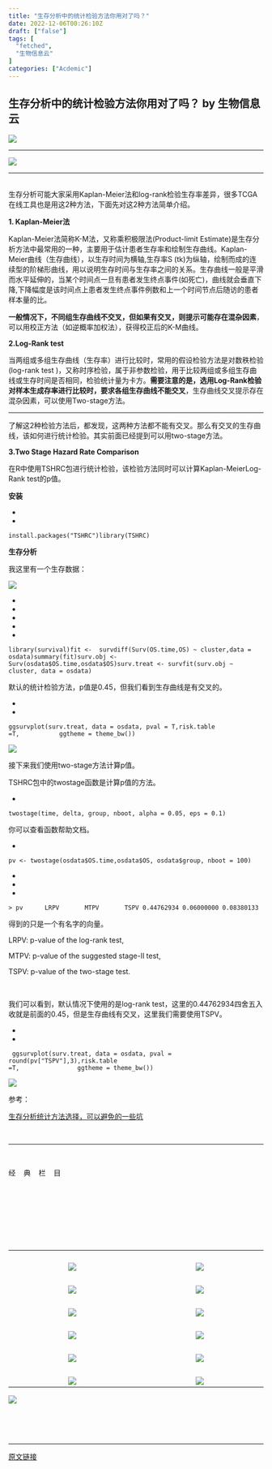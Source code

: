 ```yaml
---
title: "生存分析中的统计检验方法你用对了吗？"
date: 2022-12-06T00:26:10Z
draft: ["false"]
tags: [
  "fetched",
  "生物信息云"
]
categories: ["Acdemic"]
---
```

生存分析中的统计检验方法你用对了吗？ by 生物信息云
------
<div><p data-mpa-powered-by="yiban.io"><img data-ratio="0.11875" data-type="gif" data-w="640" data-src="https://mmbiz.qpic.cn/mmbiz_gif/dREape4YBzwlE827QdNGgPv5S50JOQrAK6QYEGudEI2gzsmgrp3SUKRWPKH7NPbnft9rfWUyQIsd2A3wmfp0cQ/640?wx_fmt=gif" src="https://mmbiz.qpic.cn/mmbiz_gif/dREape4YBzwlE827QdNGgPv5S50JOQrAK6QYEGudEI2gzsmgrp3SUKRWPKH7NPbnft9rfWUyQIsd2A3wmfp0cQ/640?wx_fmt=gif"></p><hr><p><img data-ratio="0.25" data-s="300,640" data-type="jpeg" data-w="600" data-src="https://mmbiz.qpic.cn/mmbiz_jpg/dREape4YBzyF5jVxNCORGgSJRgWqy8hD1vw3aTCTiauBVLErhPNxeAq1Z3p1iaawPViah3KsJ6q4ibys098ibmnjzcQ/640?wx_fmt=jpeg" src="https://mmbiz.qpic.cn/mmbiz_jpg/dREape4YBzyF5jVxNCORGgSJRgWqy8hD1vw3aTCTiauBVLErhPNxeAq1Z3p1iaawPViah3KsJ6q4ibys098ibmnjzcQ/640?wx_fmt=jpeg"><br></p><hr><p><br>生存分析可能大家采用Kaplan-Meier法和log-rank检验生存率差异，很多TCGA在线工具也是用这2种方法，下面先对这2种方法简单介绍。<br></p><p><strong><span>1. Kaplan-Meier法</span></strong></p><p>Kaplan-Meier法简称K-M法，又称乘积极限法(Product-limit Estimate)是生存分析方法中最常用的一种，主要用于估计患者生存率和绘制生存曲线。Kaplan-Meier曲线（生存曲线），以生存时间为横轴,生存率S (tk)为纵轴，绘制而成的连续型的阶梯形曲线，用以说明生存时间与生存率之间的关系。生存曲线一般是平滑而水平延伸的，当某个时间点一旦有患者发生终点事件(如死亡)，曲线就会垂直下降,下降幅度是该时间点上患者发生终点事件例数和上一个时间节点后随访的患者样本量的比。</p><p><span><strong>一般情况下，不同组生存曲线不交叉，但如果有交叉，则提示可能存在混杂因素</strong></span>，可以用校正方法（如逆概率加权法），获得校正后的K-M曲线。</p><p><strong><span>2.Log-Rank test</span></strong></p><p>当两组或多组生存曲线（生存率）进行比较时，常用的假设检验方法是对数秩检验(log-rank test )，又称时序检验，属于非参数检验，用于比较两组或多组生存曲线或生存时间是否相同，检验统计量为卡方。<strong><span>需要注意的是，选用Log-Rank检验对样本生成存率进行比较时，要求各组生存曲线不能交叉</span></strong>，生存曲线交叉提示存在混杂因素，可以使用Two-stage方法。</p><hr><p>了解这2种检验方法后，都发现，这两种方法都不能有交叉。那么有交叉的生存曲线，该如何进行统计检验。其实前面已经提到可以用two-stage方法。</p><p><span><strong>3.Two Stage Hazard Rate Comparison</strong></span><br></p><p>在R中使用TSHRC包进行统计检验，该检验方法同时可以计算Kaplan-MeierLog-Rank test的p值。</p><p><strong><span>安装</span></strong><br></p><section><ul><li><li></ul><pre data-lang="sql"><code><span>install.packages(<span>"TSHRC"</span>)</span></code><code><span><span>library</span>(TSHRC)</span></code></pre></section><p><strong><span>生存分析</span></strong><br></p><p>我这里有一个生存数据：<br></p><p><img data-galleryid="" data-ratio="0.2918238993710692" data-s="300,640" data-type="png" data-w="795" data-src="https://mmbiz.qpic.cn/mmbiz_png/dREape4YBzxRcdYdYWPA3Eotzh6ITcuYrZ9l0ABP1ypycgvXAsO13zUfUZkdJn6N6fza513icibK0jbnzicQJX6tQ/640?wx_fmt=png" src="https://mmbiz.qpic.cn/mmbiz_png/dREape4YBzxRcdYdYWPA3Eotzh6ITcuYrZ9l0ABP1ypycgvXAsO13zUfUZkdJn6N6fza513icibK0jbnzicQJX6tQ/640?wx_fmt=png"></p><section><ul><li><li><li><li><li></ul><pre data-lang="powershell"><code><span>library(survival)</span></code><code><span>fit &lt;-  survdiff(Surv(OS.time,OS) ~ cluster,<span>data</span> = osdata)</span></code><code><span>summary(fit)</span></code><code><span>surv.obj &lt;- Surv(osdata<span>$OS</span>.time,osdata<span>$OS</span>)</span></code><code><span>surv.treat &lt;- survfit(surv.obj ~ cluster, <span>data</span> = osdata)</span></code></pre></section><p>默认的统计检验方法，p值是0.45，但我们看到生存曲线是有交叉的。<br></p><section><ul><li><li></ul><pre data-lang="properties"><code><span><span>ggsurvplot(surv.treat,</span> <span>data = osdata, pval = T,risk.table =T,</span></span></code><code><span><span>           ggtheme </span>=<span> theme_bw())</span></span></code></pre></section><p><img data-galleryid="" data-ratio="1.2043478260869565" data-s="300,640" data-type="png" data-w="460" data-src="https://mmbiz.qpic.cn/mmbiz_png/dREape4YBzxRcdYdYWPA3Eotzh6ITcuYRrxibbHJPCf5aXBRQuEZ03ydibEAwCaznYKXz6ufl3xX68HzrmgRczgA/640?wx_fmt=png" src="https://mmbiz.qpic.cn/mmbiz_png/dREape4YBzxRcdYdYWPA3Eotzh6ITcuYRrxibbHJPCf5aXBRQuEZ03ydibEAwCaznYKXz6ufl3xX68HzrmgRczgA/640?wx_fmt=png"></p><p>接下来我们使用two-stage方法计算p值。</p><p>TSHRC包中的twostage函数是计算p值的方法。</p><section><ul><li></ul><pre data-lang="cs"><code><span>twostage(time, delta, <span>group</span>, nboot, alpha = <span>0.05</span>, eps = <span>0.1</span>)</span></code></pre></section><p>你可以查看函数帮助文档。<br></p><section><ul><li></ul><pre data-lang="nginx"><code><span><span>pv</span> &lt;- twostage(osdata<span>$OS</span>.time,osdata<span>$OS</span>, osdata<span>$group</span>, nboot = <span>100</span>)</span></code></pre></section><section><ul><li><li><li></ul><pre data-lang="css"><code><span>&gt; <span>pv</span></span></code><code><span>      <span>LRPV</span>       <span>MTPV</span>       <span>TSPV</span> </span></code><code><span>0<span>.44762934</span> 0<span>.06000000</span> 0<span>.08380133</span> </span></code></pre></section><p>得到的只是一个有名字的向量。</p><p>LRPV: p-value of the log-rank test, </p><p>MTPV: p-value of the suggested stage-II test, </p><p>TSPV: p-value of the two-stage test.</p><p><br></p><p>我们可以看到，默认情况下使用的是log-rank test，这里的0.44762934四舍五入收就是前面的0.45，但是生存曲线有交叉，这里我们需要使用TSPV。</p><section><ul><li><li></ul><pre data-lang="powershell"><code><span> ggsurvplot(surv.treat, <span>data</span> = osdata, pval = round(pv[<span>"TSPV"</span>],<span>3</span>),risk.table =T,</span></code><code><span>                ggtheme = theme_bw())</span></code></pre></section><p><img data-galleryid="" data-ratio="1.1931330472103003" data-s="300,640" data-type="png" data-w="466" data-src="https://mmbiz.qpic.cn/mmbiz_png/dREape4YBzxRcdYdYWPA3Eotzh6ITcuYgPq2XTf9bvWeibdRTcr1GxGriaSC0HGtEPCEc6q8JjjCjIYP6RlD5uZQ/640?wx_fmt=png" src="https://mmbiz.qpic.cn/mmbiz_png/dREape4YBzxRcdYdYWPA3Eotzh6ITcuYgPq2XTf9bvWeibdRTcr1GxGriaSC0HGtEPCEc6q8JjjCjIYP6RlD5uZQ/640?wx_fmt=png"></p><p>参考：<br></p><p><a target="_blank" href="https://mp.weixin.qq.com/s?__biz=MzUyNDQ4OTkyNw==&amp;mid=2247488667&amp;idx=1&amp;sn=e490412ff506c4904efb2db9bc72b8a8&amp;scene=21#wechat_redirect" textvalue="生存分析统计方法选择，可以避免的一些坑" linktype="text" imgurl="" imgdata="null" tab="innerlink" data-linktype="2">生存分析统计方法选择，可以避免的一些坑</a><br></p><p><br></p><hr><p><br></p><section data-mpa-template="t" mpa-from-tpl="t"><section data-mid="" mpa-from-tpl="t"><section data-mid="" mpa-from-tpl="t"><section data-mid="" mpa-from-tpl="t"><section data-mid="" mpa-from-tpl="t"><p data-mid=""><span>经    典    栏    目</span></p></section></section><section data-mid="" mpa-from-tpl="t"><br></section><section data-mid="" mpa-from-tpl="t"><br></section></section></section></section><p><br></p><section data-mpa-template="t" mpa-from-tpl="t"><section data-mid="" mpa-from-tpl="t"><section data-mid="" mpa-from-tpl="t"><section data-mid="" mpa-from-tpl="t"><br></section><section data-mid="" mpa-from-tpl="t"><br></section><section data-mid="" mpa-from-tpl="t"><section data-mid="" mpa-from-tpl="t"><table align="center"><tbody><tr><td width="243" valign="bottom" align="center" height="45"><a target="_blank" href="https://mp.weixin.qq.com/mp/appmsgalbum?__biz=MzA4NDAzODkzMA==&amp;action=getalbum&amp;album_id=1338047035672526848#wechat_redirect" textvalue="你已选中了添加链接的内容" tab="innerlink" data-linktype="1"><span data-positionback="static"><img data-ratio="0.2084639498432602" data-s="300,640" data-type="png" data-w="638" data-src="https://mmbiz.qpic.cn/mmbiz_png/dREape4YBzxVERm1kp30MnGymicMs1RNDhkvd0VYruWibnf6I99uicOsqFSIPicvmUP7w8m3ictoTgeAmsmF6v40nqw/640?wx_fmt=png" src="https://mmbiz.qpic.cn/mmbiz_png/dREape4YBzxVERm1kp30MnGymicMs1RNDhkvd0VYruWibnf6I99uicOsqFSIPicvmUP7w8m3ictoTgeAmsmF6v40nqw/640?wx_fmt=png"></span></a></td><td width="243" valign="bottom" align="center" height="45"><a target="_blank" href="https://mp.weixin.qq.com/mp/appmsgalbum?__biz=MzA4NDAzODkzMA==&amp;action=getalbum&amp;album_id=1385753371944239106#wechat_redirect" textvalue="你已选中了添加链接的内容" tab="innerlink" data-linktype="1"><span data-positionback="static"><img data-ratio="0.2084639498432602" data-s="300,640" data-type="png" data-w="638" data-src="https://mmbiz.qpic.cn/mmbiz_png/dREape4YBzxVERm1kp30MnGymicMs1RND8LOmqZpGNerHE2ib3hrYBm7czV8ibjkg6bgUynABicHtDblDwibcK0iafdg/640?wx_fmt=png" src="https://mmbiz.qpic.cn/mmbiz_png/dREape4YBzxVERm1kp30MnGymicMs1RND8LOmqZpGNerHE2ib3hrYBm7czV8ibjkg6bgUynABicHtDblDwibcK0iafdg/640?wx_fmt=png"></span></a></td></tr><tr><td width="243" valign="bottom" align="center" height="45"><a target="_blank" href="https://mp.weixin.qq.com/mp/appmsgalbum?__biz=MzA4NDAzODkzMA==&amp;action=getalbum&amp;album_id=1410264757734817793#wechat_redirect" textvalue="你已选中了添加链接的内容" tab="innerlink" data-linktype="1"><span data-positionback="static"><img data-ratio="0.2084639498432602" data-s="300,640" data-type="png" data-w="638" data-src="https://mmbiz.qpic.cn/mmbiz_png/dREape4YBzxVERm1kp30MnGymicMs1RNDnwmiaAUS36yqYw6aeJ9iaNkNUGmcU7ux65wvficPlQXDHQibW3JYrFJFvQ/640?wx_fmt=png" src="https://mmbiz.qpic.cn/mmbiz_png/dREape4YBzxVERm1kp30MnGymicMs1RNDnwmiaAUS36yqYw6aeJ9iaNkNUGmcU7ux65wvficPlQXDHQibW3JYrFJFvQ/640?wx_fmt=png"></span></a></td><td width="243" valign="bottom" align="center" height="45"><a target="_blank" href="https://mp.weixin.qq.com/mp/appmsgalbum?__biz=MzA4NDAzODkzMA==&amp;action=getalbum&amp;album_id=1369789283514761218#wechat_redirect" textvalue="你已选中了添加链接的内容" tab="innerlink" data-linktype="1"><span data-positionback="static"><img data-ratio="0.20689655172413793" data-s="300,640" data-type="png" data-w="638" data-src="https://mmbiz.qpic.cn/mmbiz_png/dREape4YBzxVERm1kp30MnGymicMs1RNDANc1t4lIm5wTqesgaITcicUlfiaXHrSxrKVeWZYCzlH9MSy7IibTYQLNg/640?wx_fmt=png" src="https://mmbiz.qpic.cn/mmbiz_png/dREape4YBzxVERm1kp30MnGymicMs1RNDANc1t4lIm5wTqesgaITcicUlfiaXHrSxrKVeWZYCzlH9MSy7IibTYQLNg/640?wx_fmt=png"></span></a></td></tr><tr><td width="243" valign="bottom" align="center" height="45"><a target="_blank" href="https://mp.weixin.qq.com/mp/appmsgalbum?__biz=MzA4NDAzODkzMA==&amp;action=getalbum&amp;album_id=1519504738202025984#wechat_redirect" textvalue="你已选中了添加链接的内容" tab="innerlink" data-linktype="1"><span data-positionback="static"><img data-ratio="0.2084639498432602" data-s="300,640" data-type="png" data-w="638" data-src="https://mmbiz.qpic.cn/mmbiz_png/dREape4YBzxVERm1kp30MnGymicMs1RNDQmkz6ffBVfRj1Ab8ibMyygNmmvL7yia3eoZzJNoWjNW6vwjG4y3PWsNg/640?wx_fmt=png" src="https://mmbiz.qpic.cn/mmbiz_png/dREape4YBzxVERm1kp30MnGymicMs1RNDQmkz6ffBVfRj1Ab8ibMyygNmmvL7yia3eoZzJNoWjNW6vwjG4y3PWsNg/640?wx_fmt=png"></span></a></td><td width="243" valign="bottom" align="center" height="45"><a target="_blank" href="https://mp.weixin.qq.com/mp/appmsgalbum?__biz=MzA4NDAzODkzMA==&amp;action=getalbum&amp;album_id=1519504738034253825#wechat_redirect" textvalue="你已选中了添加链接的内容" tab="innerlink" data-linktype="1"><span data-positionback="static"><img data-ratio="0.20689655172413793" data-s="300,640" data-type="png" data-w="638" data-src="https://mmbiz.qpic.cn/mmbiz_png/dREape4YBzxVERm1kp30MnGymicMs1RNDCpphsguALa0tR6pfEy8yLBahRX9iaeYdKCwicKFbBd2X1yTSiaZyZwFqA/640?wx_fmt=png" src="https://mmbiz.qpic.cn/mmbiz_png/dREape4YBzxVERm1kp30MnGymicMs1RNDCpphsguALa0tR6pfEy8yLBahRX9iaeYdKCwicKFbBd2X1yTSiaZyZwFqA/640?wx_fmt=png"></span></a></td></tr><tr><td width="243" valign="bottom" align="center" height="45"><a target="_blank" href="https://mp.weixin.qq.com/mp/appmsgalbum?__biz=MzA4NDAzODkzMA==&amp;action=getalbum&amp;album_id=1687484069455986690#wechat_redirect" textvalue="你已选中了添加链接的内容" tab="innerlink" data-linktype="1"><span data-positionback="static"><img data-ratio="0.2084639498432602" data-s="300,640" data-type="png" data-w="638" data-src="https://mmbiz.qpic.cn/mmbiz_png/dREape4YBzxVERm1kp30MnGymicMs1RND73kOWY2pcLs5dmFMQWCG1Noz1oRR2oBCDHgNjiaAXqEZkLllKtoeO0g/640?wx_fmt=png" src="https://mmbiz.qpic.cn/mmbiz_png/dREape4YBzxVERm1kp30MnGymicMs1RND73kOWY2pcLs5dmFMQWCG1Noz1oRR2oBCDHgNjiaAXqEZkLllKtoeO0g/640?wx_fmt=png"></span></a></td><td width="243" valign="bottom" align="center" height="45"><a target="_blank" href="https://mp.weixin.qq.com/mp/appmsgalbum?__biz=MzA4NDAzODkzMA==&amp;action=getalbum&amp;album_id=1521974159344533507#wechat_redirect" textvalue="你已选中了添加链接的内容" tab="innerlink" data-linktype="1"><span data-positionback="static"><img data-ratio="0.20689655172413793" data-s="300,640" data-type="png" data-w="638" data-src="https://mmbiz.qpic.cn/mmbiz_png/dREape4YBzxVERm1kp30MnGymicMs1RND6nm4ADziajqL0hpSudJTiacRyqVOg9NpnKoyfmVOgzwp97HicIFjb0gDw/640?wx_fmt=png" src="https://mmbiz.qpic.cn/mmbiz_png/dREape4YBzxVERm1kp30MnGymicMs1RND6nm4ADziajqL0hpSudJTiacRyqVOg9NpnKoyfmVOgzwp97HicIFjb0gDw/640?wx_fmt=png"></span></a></td></tr><tr><td width="243" valign="bottom" align="center" height="45"><a target="_blank" href="https://mp.weixin.qq.com/mp/appmsgalbum?__biz=MzA4NDAzODkzMA==&amp;action=getalbum&amp;album_id=1715194110111776770#wechat_redirect" textvalue="你已选中了添加链接的内容" tab="innerlink" data-linktype="1"><span data-positionback="static"><img data-ratio="0.2087912087912088" data-s="300,640" data-type="png" data-w="637" data-src="https://mmbiz.qpic.cn/mmbiz_png/dREape4YBzxVERm1kp30MnGymicMs1RNDRBOVZUPB816xXqA1SlbNzDRkmNRSjtCa3pqjuyAoQJxa1drcW0yeZQ/640?wx_fmt=png" src="https://mmbiz.qpic.cn/mmbiz_png/dREape4YBzxVERm1kp30MnGymicMs1RNDRBOVZUPB816xXqA1SlbNzDRkmNRSjtCa3pqjuyAoQJxa1drcW0yeZQ/640?wx_fmt=png"></span></a></td><td width="243" valign="bottom" align="center" height="45"><a target="_blank" href="https://mp.weixin.qq.com/mp/appmsgalbum?__biz=MzA4NDAzODkzMA==&amp;action=getalbum&amp;album_id=1715194110212440067#wechat_redirect" textvalue="你已选中了添加链接的内容" tab="innerlink" data-linktype="1"><span data-positionback="static"><img data-ratio="0.20689655172413793" data-s="300,640" data-type="png" data-w="638" data-src="https://mmbiz.qpic.cn/mmbiz_png/dREape4YBzxVERm1kp30MnGymicMs1RNDxgtG3pdSyaKcfgvqjDrC2mpKa0MCu1rsbGkQLcOys8c9BVLs2VnjEg/640?wx_fmt=png" src="https://mmbiz.qpic.cn/mmbiz_png/dREape4YBzxVERm1kp30MnGymicMs1RNDxgtG3pdSyaKcfgvqjDrC2mpKa0MCu1rsbGkQLcOys8c9BVLs2VnjEg/640?wx_fmt=png"></span></a></td></tr><tr><td width="243" valign="bottom" align="center" height="45"><a target="_blank" href="https://mp.weixin.qq.com/mp/appmsgalbum?__biz=MzA4NDAzODkzMA==&amp;action=getalbum&amp;album_id=1712569781846933508#wechat_redirect" textvalue="你已选中了添加链接的内容" tab="innerlink" data-linktype="1"><span data-positionback="static"><img data-ratio="0.20722135007849293" data-s="300,640" data-type="png" data-w="637" data-src="https://mmbiz.qpic.cn/mmbiz_png/dREape4YBzxVERm1kp30MnGymicMs1RNDXqLDtKHqQMBReWKnTibVusnVlY43shlib0iaoluz4tmJPej8ej4vWiaehA/640?wx_fmt=png" src="https://mmbiz.qpic.cn/mmbiz_png/dREape4YBzxVERm1kp30MnGymicMs1RNDXqLDtKHqQMBReWKnTibVusnVlY43shlib0iaoluz4tmJPej8ej4vWiaehA/640?wx_fmt=png"></span></a></td><td width="243" valign="bottom" align="center" height="45"><a target="_blank" href="https://mp.weixin.qq.com/mp/appmsgalbum?__biz=MzA4NDAzODkzMA==&amp;action=getalbum&amp;album_id=1338481272770953216#wechat_redirect" textvalue="你已选中了添加链接的内容" tab="innerlink" data-linktype="1"><span data-positionback="static"><img data-ratio="0.2084639498432602" data-s="300,640" data-type="png" data-w="638" data-src="https://mmbiz.qpic.cn/mmbiz_png/dREape4YBzxVERm1kp30MnGymicMs1RND3CbMQTDNRO3A5SELiaQ3DDeqQkt5rfZqpwQRsQYyTicQUD9zQlfolIvQ/640?wx_fmt=png" src="https://mmbiz.qpic.cn/mmbiz_png/dREape4YBzxVERm1kp30MnGymicMs1RND3CbMQTDNRO3A5SELiaQ3DDeqQkt5rfZqpwQRsQYyTicQUD9zQlfolIvQ/640?wx_fmt=png"></span></a></td></tr></tbody></table><span></span><img data-ratio="0.44606650446066504" data-s="300,640" data-type="jpeg" data-w="1233" data-src="https://mmbiz.qpic.cn/mmbiz_jpg/dREape4YBzyF5jVxNCORGgSJRgWqy8hD72dmSRN2iaqQ8CibvLricqsLfL7Mauoa1YLLVYDrhp0RNEGsvicky3kibeA/640?wx_fmt=jpeg" src="https://mmbiz.qpic.cn/mmbiz_jpg/dREape4YBzyF5jVxNCORGgSJRgWqy8hD72dmSRN2iaqQ8CibvLricqsLfL7Mauoa1YLLVYDrhp0RNEGsvicky3kibeA/640?wx_fmt=jpeg"></section></section><section data-mid="" mpa-from-tpl="t"><br></section><section data-mid="" mpa-from-tpl="t"><span></span><br></section></section></section></section><p><br></p><p><mp-style-type data-value="10000"></mp-style-type></p></div>  
<hr>
<a href="https://mp.weixin.qq.com/s/O7lwi8NNjdNoYMJ2ERAJqw",target="_blank" rel="noopener noreferrer">原文链接</a>
